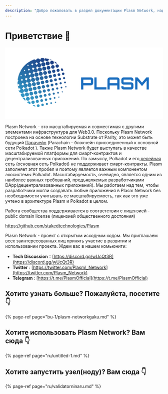 ```yaml
---
description: "Добро пожаловать в раздел документации Plasm Network, надеемся, что этот раздел будет для вас полезен и поможет лучше понять систему и ее возможности. Добро пожаловать! \U0001F609"
---
```


# Приветствие 💁

![](.gitbook/assets/sukurnshotto-2020-05-27-200702-1png%20%281%29.png)

Plasm Network - это масштабируемая и совместимая с другими элементами инфраструктура для Web3.0. Поскольку Plasm Network построена на основе технологии Substrate от Parity, это может быть будущий [Парачейн](https://wiki.polkadot.network/docs/ru/glossary#%D0%BF%D0%B0%D1%80%D0%B0%D1%87%D0%B5%D0%B9%D0%BDparachain) \(Parachain – блокчейн присоединенный к основной сети Polkadot \). Также Plasm Network будет выступать в качестве масштабируемой платформы для смарт-контрактов и децентрализованных приложений. По замыслу, Polkadot и его[ релейная сеть](https://wiki.polkadot.network/docs/ru/glossary#%D1%80%D0%B5%D0%BB%D0%B5%D0%B9%D0%BD%D0%B0%D1%8F-%D1%86%D0%B5%D0%BF%D1%8Crelay-chain) \(основная сеть Polkadot\) не поддерживает смарт-контракты. Plasm заполняет этот пробел и поэтому является важным компонентом экосистемы Polkadot. Масштабируемость, очевидно, является одним из наиболее важных требований, предъявляемых разработчиками DApp\(децентрализованных приложений\). Мы работаем над тем, чтобы разработчики могли создавать любые приложения в Plasm Network без необходимости учитывать ее масштабируемость, так как это уже учтено в архитектуре Plasm и Polkadot в целом.

Работа сообщества поддерживается в соответствии с лицензией - public domain license \(лицензией общественного достояния\)

https://github.com/stakedtechnologies/Plasm​

Plasm Network - проект с открытым исходным кодом. Мы приглашаем всех заинтересованных лиц принять участие в развитии и использовании проекта. Ждем вас в нашем комьюнити:

* **Tech Discussion**：[https://discord.gg/wUcQt3R](https://discord.gg/wUcQt3R)
* **Twitter** : [https://twitter.com/Plasm\_Network](https://twitter.com/Plasm_Network)
* **Telegram** : [https://t.me/PlasmOfficial](https://t.me/PlasmOfficial)

## **Хотите узнать больше? Пожалуйста, посетите 👇**

{% page-ref page="bu-1/plasm-networkgaku.md" %}

## **Хотите использовать Plasm Network? Вам сюда 👇**

{% page-ref page="ru/untitled-1.md" %}

## **Хотите запустить узел\(ноду\)? Вам сюда 👇**

{% page-ref page="ru/validatorninaru.md" %}

